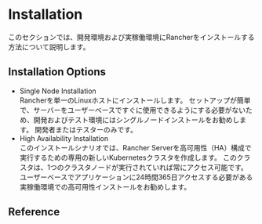 # Installation

このセクションでは、開発環境および実稼働環境にRancherをインストールする方法について説明します。

## Installation Options

- Single Node Installation  
    Rancherを単一のLinuxホストにインストールします。
    セットアップが簡単で、サーバーをユーザーベースですぐに使用できるようにする必要がないため、開発およびテスト環境にはシングルノードインストールをお勧めします。
    開発者またはテスターのみです。
- High Availability Installation  
    このインストールシナリオでは、Rancher Serverを高可用性（HA）構成で実行するための専用の新しいKubernetesクラスタを作成します。
    このクラスタは、1つのクラスタノードが実行されていれば常にアクセス可能です。
    ユーザーベースでアプリケーションに24時間365日アクセスする必要がある実稼働環境での高可用性インストールをお勧めします。

## Reference





